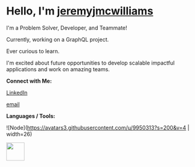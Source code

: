 
# Hello, I'm [jeremyjmcwilliams](https://jeremyjmcwilliams.com/)

<!-- <img src='https://media.giphy.com/media/WOUM9ZfxUZhhJHtJr3/giphy.gif' width="800"/>  -->

 I'm a Problem Solver, Developer, and Teammate!

Currently, working on a GraphQL project.

Ever curious to learn.

I'm excited about future opportunities to develop scalable impactful applications and work on amazing teams.

**Connect with Me:**

[LinkedIn](https://www.linkedin.com/in/jeremyjmcwilliams/)

[email](jeremjmcwilliams@gmail.com)

**Languages / Tools:**

![Node](https://avatars3.githubusercontent.com/u/9950313?s=200&v=4 | width=26)

<img src="https://github.com/favicon.ico" width="48">
<!--
**J2Macwilliams/J2Macwilliams** is a ✨ _special_ ✨ repository because its `README.md` (this file) appears on your GitHub profile.

Here are some ideas to get you started:

- 🔭 I’m currently working on ...
- 🌱 I’m currently learning ...
- 👯 I’m looking to collaborate on ...
- 🤔 I’m looking for help with ...
- 💬 Ask me about ...
- 📫 How to reach me: ...
- 😄 Pronouns: ...
- ⚡ Fun fact: ...
-->
